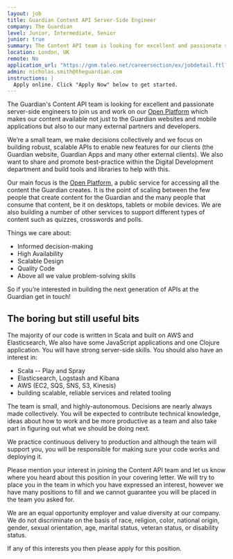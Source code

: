 ```yaml
---
layout: job
title: Guardian Content API Server-Side Engineer
company: The Guardian
level: Junior, Intermediate, Senior
junior: true
summary: The Content API team is looking for excellent and passionate server-side engineers to join us and work on our Open Platform which makes our content available not just to the Guardian websites and mobile applications but also to our many external partners and developers.
location: London, UK
remote: No
application_url: "https://gnm.taleo.net/careersection/ex/jobdetail.ftl?job=KIN00002J&src=DevelopersSite"
admin: nicholas.smith@theguardian.com
instructions: |
  Apply online. Click "Apply Now" below to get started.
---
```


<!-- break -->
 
The Guardian's Content API team is looking for excellent and passionate server-side engineers to join us and work on our [Open Platform](http://open-platform.theguardian.com/) which makes our content available not just to the Guardian websites and mobile applications but also to our many external partners and developers.

We’re a small team, we make decisions collectively and we focus on building robust, scalable APIs to enable new features for our clients (the Guardian website, Guardian Apps and many other external clients). We also want to share and promote best-practice within the Digital Development department and build tools and libraries to help with this.

Our main focus is the [Open Platform](http://open-platform.theguardian.com/), a public service for accessing all the content the Guardian creates. It is the point of scaling between the few people that create content for the Guardian and the many people that consume that content, be it on desktops, tablets or mobile devices. We are also building a number of other services to support different types of content such as quizzes, crosswords and polls.

Things we care about:
- Informed decision-making
- High Availability
- Scalable Design
- Quality Code
- Above all we value problem-solving skills

So if you’re interested in building the next generation of APIs at the Guardian get in touch!

The boring but still useful bits
---------------------------------------

The majority of our code is written in Scala and built on AWS and Elasticsearch, We also have some JavaScript applications and one Clojure application.
You will have strong server-side skills. You should also have an interest in:
- Scala -- Play and Spray
- Elasticsearch, Logstash and Kibana
- AWS (EC2, SQS, SNS, S3, Kinesis)
- building scalable, reliable services and related tooling

The team is small, and highly-autonomous. Decisions are nearly always made collectively. You will be expected to contribute technical knowledge, ideas about how to work and be more productive as a team and also take part in figuring out what we should be doing next.

We practice continuous delivery to production and although the team will support you, you will be responsible for making sure your code works and deploying it.

Please mention your interest in joining the Content API team and let us know where you heard about this position in your covering letter. We will try to place you in the team in which you have expressed an interest, however we have many positions to fill and we cannot guarantee you will be placed in the team you asked for.

We are an equal opportunity employer and value diversity at our company. We do not discriminate on the basis of race, religion, color, national origin, gender, sexual orientation, age, marital status, veteran status, or disability status.

If any of this interests you then please apply for this position.
